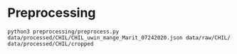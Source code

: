 # Preprocessing

```
python3 preprocessing/preprocess.py data/processed/CHIL/CHIL_uwin_mange_Marit_07242020.json data/raw/CHIL/ data/processed/CHIL/cropped
```

